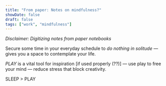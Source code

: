 ```yaml
---
title: "From paper: Notes on mindfulness?"
showDate: false
draft: false
tags: ["work", "mindfulness"]
---
```


_Disclaimer: Digitizing notes from paper notebooks_

Secure some time in your everyday schedule to _do nothing in solitude_ — gives you a space to contemplate your life.

_PLAY_ is a vital tool for inspiration [if used properly (??)] — use play to free your mind — reduce stress that block creativity.

SLEEP > PLAY